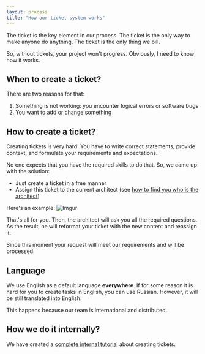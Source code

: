 ```yaml
---
layout: process
title: "How our ticket system works"
---
```


The ticket is the key element in our process.
The ticket is the only way to make anyone do anything.
The ticket is the only thing we bill.

So, without tickets, your project won't progress. Obviously, I need to know how it works.


## When to create a ticket?

There are two reasons for that:

1. Something is not working: you encounter logical errors or software bugs
2. You want to add or change something


## How to create a ticket?

Creating tickets is very hard.
You have to write correct statements, provide context, and formulate your requirements and expectations.

No one expects that you have the required skills to do that.
So, we came up with the solution:

- Just create a ticket in a free manner
- Assign this ticket to the current architect (see [how to find you who is the architect](https://wemake.services/meta/rsdp/roles-and-responsibilities))

Here's an example:
![Imgur](https://i.imgur.com/TXZFVoe.png)

That's all for you. Then, the architect will ask you all the required questions.
As the result, he will reformat your ticket with the new content and reassign it.

Since this moment your request will meet our requirements and will be processed.


## Language

We use English as a default language **everywhere**.
If for some reason it is hard for you to create tasks in English, you can use Russian. However, it will be still translated into English.

This happens because our team is international and distributed.


## How we do it internally?

We have created a [complete internal tutorial](https://wemake.services/meta/rsdp/creating-issues) about creating tickets.
